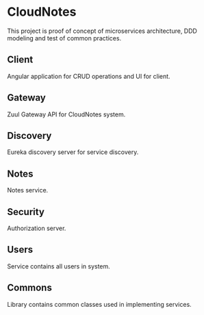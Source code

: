 # CloudNotes

This project is proof of concept of microservices architecture, DDD modeling and test of common practices.

## Client

Angular application for CRUD operations and UI for client.

## Gateway

Zuul Gateway API for CloudNotes system.

## Discovery

Eureka discovery server for service discovery.

## Notes

Notes service.

## Security 

Authorization server.

## Users

Service contains all users in system.

## Commons

Library contains common classes used in implementing services.
